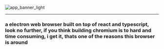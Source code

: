 ![app_banner_light](https://github.com/user-attachments/assets/cdbac65b-21cb-4dc6-b0c9-ad171b7ad809)

----------------------------------------------------------------------------------------------------

### a electron web browser built on top of react and typescript, look no further, if you think building chromium is to hard and time consuming, i get it, thats one of the reasons this browser is around